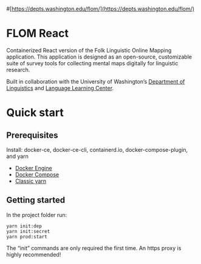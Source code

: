 #[https://depts.washington.edu/flom/](https://depts.washington.edu/flom/)

# FLOM React
Containerized React version of the Folk Linguistic Online Mapping application. This application is designed as an open-source, customizable suite of survey tools for collecting mental maps digitally for linguistic research.

Built in collaboration with the University of Washington’s [Department of Linguistics](https://linguistics.washington.edu/) and [Language Learning Center](https://depts.washington.edu/llc/).

# Quick start

## Prerequisites
Install: docker-ce, docker-ce-cli, containerd.io, docker-compose-plugin, and yarn
* [Docker Engine](https://docs.docker.com/engine/install/)
* [Docker Compose](https://docs.docker.com/compose/install/)
* [Classic yarn](https://classic.yarnpkg.com/en/docs/install)

## Getting started
In the project folder run:
```
yarn init:dep
yarn init:secret
yarn prod:start
```
The “init” commands are only required the first time.
An https proxy is highly recommended!
